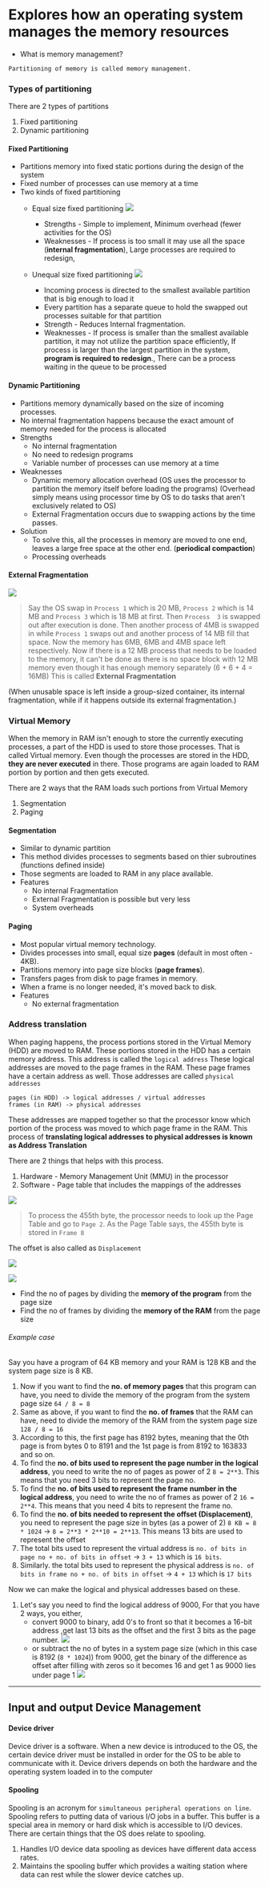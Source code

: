 
# Explores how an operating system manages the memory resources

- What is memory management?
```
Partitioning of memory is called memory management.
```
### Types of partitioning
There are 2 types of partitions
1. Fixed partitioning
2. Dynamic partitioning
#### Fixed Partitioning 

- Partitions memory into fixed static portions during the design of the system
- Fixed number of processes can use memory at a time
- Two kinds of fixed partitioning
	- Equal size fixed partitioning
		![](../../../assets/Images%201/Pasted%20image%2020221126122048.png)
		- Strengths  - Simple to implement, Minimum overhead (fewer activities for the OS)
		- Weaknesses - If process is too small it may use all the space (**internal fragmentation**), Large processes are required to redesign, 
	
	- Unequal size fixed partitioning
		![](../../../assets/Images%201/Pasted%20image%2020221126123532.png)
		- Incoming process is directed to the smallest available partition that is big enough to load it
		- Every partition has a separate queue to hold the swapped out processes suitable for that partition
		- Strength - Reduces Internal fragmentation.
		- Weaknesses - If process is smaller than the smallest available partition, it may not utilize the partition space efficiently, If process is larger than the largest partition in the system, **program is required to redesign**., There can be a process waiting in the queue to be processed

#### Dynamic Partitioning

- Partitions memory dynamically based on the size of incoming processes.
- No internal fragmentation happens because the exact amount of memory needed for the process is allocated
- Strengths
	- No internal fragmentation
	- No need to redesign programs
	- Variable number of processes can use memory at a time
- Weaknesses                       
	- Dynamic memory allocation overhead (OS uses the processor to partition the memory itself before loading the programs) (Overhead simply means using processor time by OS to do tasks that aren't exclusively related to OS)
	- External Fragmentation occurs due to swapping actions by the time passes. 
- Solution
	- To solve this, all the processes in memory are moved to one end, leaves a large free space at the other end. (**periodical compaction**)
	- Processing overheads

#### External Fragmentation

![](../../../assets/Images%201/Pasted%20image%2020221126130456.png)

> Say the OS swap in `Process 1` which is 20 MB, `Process 2` which is 14 MB and `Process 3` which is 18 MB at first. Then `Process  3` is swapped out after execution is done.  Then another process of 4MB is swapped in while `Process 1` swaps out and another process of 14 MB fill that space. Now  the memory has 6MB, 6MB and 4MB space left respectively. Now if there is a 12 MB process that needs to be loaded to the memory, it can't be done as there is no space block with 12 MB memory even though it has enough memory separately (6 + 6 + 4 = 16MB) This is called **External Fragmentation**

(When unusable space is left inside a group-sized container, its internal fragmentation, while if it happens outside its external fragmentation.)

### Virtual Memory

When the memory in RAM isn't enough to store the currently executing processes, a part of the HDD is used to store those processes. That is called Virtual memory.
Even though the processes are stored in the HDD, **they are never executed** in there. Those programs are again loaded to RAM portion by portion and then gets executed.  

There are 2 ways that the RAM loads such portions from Virtual Memory
1. Segmentation
2. Paging

#### Segmentation

- Similar to dynamic partition
- This method divides processes to segments based on thier subroutines (functions defined inside)
- Those segments are loaded to RAM in any place available.
- Features
	- No internal Fragmentation
	- External Fragmentation is possible but very less
	- System overheads

####  Paging

- Most popular virtual memory technology.
- Divides processes into small, equal size **pages** (default in most often - 4KB).
- Partitions memory into page size blocks (**page frames**).
- Transfers pages from disk to page frames in memory.
- When a frame is no longer needed, it's moved back to disk.
- Features
	- No external fragmentation


### Address translation

When paging happens, the process portions stored in the Virtual Memory (HDD) are moved to RAM. These portions stored in the HDD has a certain memory address. This address is called the `logical address` These logical addresses are moved to the page frames in the RAM. These page frames have a certain address as well. Those addresses are called `physical addresses`

```
pages (in HDD) -> logical addresses / virtual addresses
frames (in RAM) -> physical addresses 
```

These addresses are mapped together so that the processor know which portion of the process was moved to which page frame in the RAM. This process of **translating logical addresses to physical addresses is known as Address Translation**

There are 2 things that helps with this process.
1. Hardware - Memory Management Unit (MMU) in the processor
2. Software - Page table that includes the mappings of the addresses


![](../../../assets/Images%201/Pasted%20image%2020221210125520.png)

> To process the 455th byte, the processor needs to look up the Page Table and go to `Page 2`. As the Page Table says, the 455th byte is stored in `Frame 8` 

The offset is also called as `Displacement`

![](../../../assets/Images%201/Pasted%20image%2020221210132925.png)


![](/assets/Images%201/Pasted%20image%2020221210133522.png)
- Find the no of  pages by dividing the **memory of the program** from the page size 
- Find the no of  frames by dividing the **memory of the RAM** from the page size 

###### Example case

Say you have a program of 64 KB memory and your RAM is 128 KB and the system page size is 8 KB. 

1. Now if you want to find the **no. of memory pages** that this program can have, you need to divide the memory of the program from the system page size `64 / 8 = 8`
2. Same as above, if you want to find the **no. of frames** that the RAM can have, need to divide the memory of the RAM from the system page size `128 / 8 = 16`
3. According to this, the first page has 8192 bytes, meaning that the 0th page is from bytes 0 to 8191 and the 1st page is from 8192 to 163833 and so on.
4. To find the **no. of bits used to represent the page number in the logical address**, you need to write the no of pages as power of 2  `8 = 2**3`. This means that you need 3 bits to represent the page no.
5. To find the **no. of bits used to represent the frame number in the logical address**, you need to write the no of frames as power of 2  `16 = 2**4`. This means that you need 4 bits to represent the frame no.
6. To find the **no. of bits needed to represent the offset (Displacement)**, you need to represent the page size in bytes (as a power of 2) `8 KB = 8 * 1024` -> `8 = 2**3 * 2**10 = 2**13`. This means 13 bits are used to represent the offset
7. The total bits used to represent the virtual address is `no. of bits in page no + no. of bits in offset` -> `3 + 13` which is `16 bits`.
8. Similarly. the total bits used to represent the physical address is `no. of bits in frame no + no. of bits in offset` -> `4 + 13` which is `17 bits`

Now we can make the logical and physical addresses based on these.

1. Let's say you need to find the logical address of 9000, For that you have 2 ways, you either,
	-  convert 9000 to binary, add 0's to front so that it becomes a 16-bit address ,get last 13 bits as the offset and the first 3 bits as the page number. 
		![](../../../assets/Images%201/Pasted%20image%2020221217131325.png)
	- or subtract the no of bytes in a system page size (which in this case is 8192 (`8 * 1024`)) from 9000, get the binary of the difference as offset after filling with zeros so it becomes 16 and get 1 as 9000 lies under page 1
		![](../../../assets/Images%201/Pasted%20image%2020221217131812.png)
	


---
## Input and output Device Management

#### Device driver

Device driver is a software. When a new  device is introduced to the OS, the certain device driver must be installed in order for the OS to be able to communicate with it. Device drivers depends on both the hardware and the operating system loaded in to the computer

#### Spooling

Spooling is an acronym for `simultaneous peripheral operations on line`.  Spooling refers to putting data of various I/O jobs in a buffer. This buffer is a special area in memory or hard disk which is accessible to I/O devices. There are certain things that the OS does relate to spooling.
1. Handles I/O device data spooling as devices have different data access rates.
2. Maintains the spooling buffer which provides a waiting station where data can rest while the slower device catches up.
